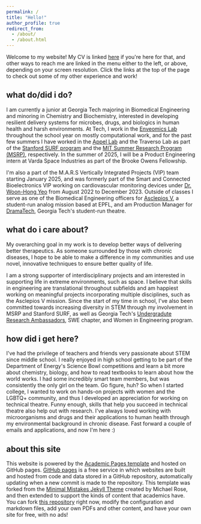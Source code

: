 ```yaml
---
permalink: /
title: "Hello!"
author_profile: true
redirect_from: 
  - /about/
  - /about.html
---
```


Welcome to my website! My CV is linked [here](https://sarakapasi.github.io/cv/) if you're here for that, and other ways to reach me are linked in the menu either to the left, or above, depending on your screen resolution. Click the links at the top of the page to check out some of my other experience and work!

what do/did i do?
------
I am currently a junior at Georgia Tech majoring in Biomedical Engineering and minoring in Chemistry and Biochemistry, interested in developing resilient delivery systems for microbes, drugs, and biologics in human health and harsh environments. At Tech, I work in the [Enveomics Lab](https://enve-omics.gatech.edu/) throughout the school year on mostly computational work, and for the past few summers I have worked in the [Appel Lab](https://www.supramolecularbiomaterials.com/) and the Traverso Lab as part of the [Stanford SURF program](https://engineering.stanford.edu/students-academics/equity-and-inclusion-initiatives/prospective-graduate-programs/summer) and the [MIT Summer Research Program (MSRP)](https://oge.mit.edu/msrp/profiles/sara-kapasi/), respectively. In the summer of 2025, I will be a Product Engineering intern at Varda Space Industries as part of the Brooke Owens Fellowship. 

I'm also a part of the M.A.R.S Vertically Integrated Projects (VIP) team starting January 2025, and was formerly part of the Smart and Connected Bioelectronics VIP working on cardiovascular monitoring devices under [Dr. Woon-Hong Yeo](https://www.yeolabgatech.com/) from August 2022 to December 2023. Outside of classes I serve as one of the Biomedical Engineering officers for [Asclepios V](https://asclepios.ch/), a student-run analog mission based at EPFL, and am Production Manager for [DramaTech](https://dramatech.org/), Georgia Tech's student-run theatre.

what do i care about?
------
My overarching goal in my work is to develop better ways of delivering better therapeutics. As someone surrounded by those with chronic diseases, I hope to be able to make a difference in my communities and use novel, innovative techniques to ensure better quality of life. 

I am a strong supporter of interdisciplinary projects and am interested in supporting life in extreme environments, such as space. I believe that skills in engineering are translational throughout subfields and am happiest working on meaningful projects incorporating multiple disciplines, such as the Asclepios V mission. Since the start of my time in school, I've also been committed towards increasing diversity in STEM through my involvement in MSRP and Stanford SURF, as well as Georgia Tech's [Undergradute Research Ambassadors](https://urop.gatech.edu/content/undergraduate-research-ambassador-current), SWE chapter, and Women in Engineering program.

how did i get here?
------
I've had the privilege of teachers and friends very passionate about STEM since middle school. I really enjoyed in high school getting to be part of the Department of Energy's Science Bowl competitions and learn a bit more about chemistry, biology, and how to read textbooks to learn about how the world works. I had some incredibly smart team members, but was consistently the only girl on the team. Go figure, huh? So when I started  college, I wanted to work on hands-on projects with women and the LGBTQ+ community, and thus I developed an appreciation for working on technical theatre. Funny enough, skills that help you succeed in technical theatre also help out with research. I've always loved working with microorganisms and drugs and their applications to human health through my environmental background in chronic disease. Fast forward a couple of emails and applications, and now I'm here :) 

about this site
------
This website is powered by the [Academic Pages template](https://github.com/academicpages/academicpages.github.io) and hosted on GitHub pages. [GitHub pages](https://pages.github.com) is a free service in which websites are built and hosted from code and data stored in a GitHub repository, automatically updating when a new commit is made to the repository. This template was forked from the [Minimal Mistakes Jekyll Theme](https://mmistakes.github.io/minimal-mistakes/) created by Michael Rose, and then extended to support the kinds of content that academics have. You can fork [this repository](https://github.com/academicpages/academicpages.github.io) right now, modify the configuration and markdown files, add your own PDFs and other content, and have your own site for free, with no ads!
